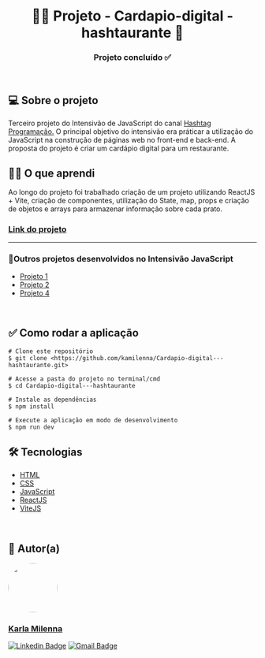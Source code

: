 <h1 align="center"> 👩‍🍳 Projeto - Cardapio-digital - hashtaurante 🍴</h1>

<h3 align="center"> 
	Projeto concluído ✅
</h3>

<br/>

<h2>💻 Sobre o projeto</h2>
<p>Terceiro projeto do Intensivão de JavaScript do canal  <a href="https://www.youtube.com/@HashtagProgramacao" target="_blank">Hashtag Programação.</a> O principal objetivo do intensivão era práticar a utilização do JavaScript na construção de páginas web no front-end e back-end. A proposta do projeto é criar um cardápio digital para um restaurante.</p> 


<h2>👩‍🎓 O que aprendi</h2>
 Ao longo do projeto foi trabalhado criação de um projeto utilizando ReactJS + Vite, criação de componentes, utilização do State, map, props e criação de objetos e arrays para armazenar informação sobre cada prato.

<h3><strong><a href="https://hashtaurante-cardapio.netlify.app/" target="_blank">Link do projeto</a></strong></h3>
<hr/>

<h3>📌Outros projetos desenvolvidos no Intensivão JavaScript</h3>
<ul>
    <li><a href="https://github.com/kamilenna/Hashtag--Books" target="_blank">Projeto 1</a></li>
    <li><a href="https://github.com/kamilenna/Pagina-Apple-Watch" target="_blank">Projeto 2</a></li>
    <li><a href="https://github.com/kamilenna/Hashtag-Chat" target="_blank">Projeto 4</a></li>
</ul>

<br>

<h2>✅ Como rodar a aplicação</h2>

```
# Clone este repositório
$ git clone <https://github.com/kamilenna/Cardapio-digital---hashtaurante.git>

# Acesse a pasta do projeto no terminal/cmd
$ cd Cardapio-digital---hashtaurante

# Instale as dependências
$ npm install

# Execute a aplicação em modo de desenvolvimento
$ npm run dev
```


<h2>🛠 Tecnologias</h2>
<ul>
    <li><a href="https://developer.mozilla.org/pt-BR/docs/Web/HTML" target="_blank">HTML</a></li>
    <li><a href="https://developer.mozilla.org/pt-BR/docs/Web/CSS" target="_blank">CSS</a></li>
    <li><a href="https://developer.mozilla.org/pt-BR/docs/Web/JavaScript" target="_blank">JavaScript</a></li>
    <li><a href="https://pt-br.reactjs.org/" target="_blank">ReactJS</a></li>
    <li><a href="https://vitejs.dev/" target="_blank">ViteJS</a></li>
</ul>

<br>

<h2>🦸 Autor(a)</h2>
<a href="https://karlamilenna.netlify.app/">
 <img style="border-radius: 50%;" src="https://avatars.githubusercontent.com/u/62101215?v=4" width="100px;" alt=""/>
 <br />
 <h3><b>Karla Milenna</b></h3></a>

[![Linkedin Badge](https://img.shields.io/badge/LinkedIn-0077B5?style=for-the-badge&logo=linkedin&logoColor=white)](https://www.linkedin.com/in/karla-milenna/) 
[![Gmail Badge](https://img.shields.io/badge/Gmail-D14836?style=for-the-badge&logo=gmail&logoColor=white)](mailto:karla.milenna1@gmail.com)


